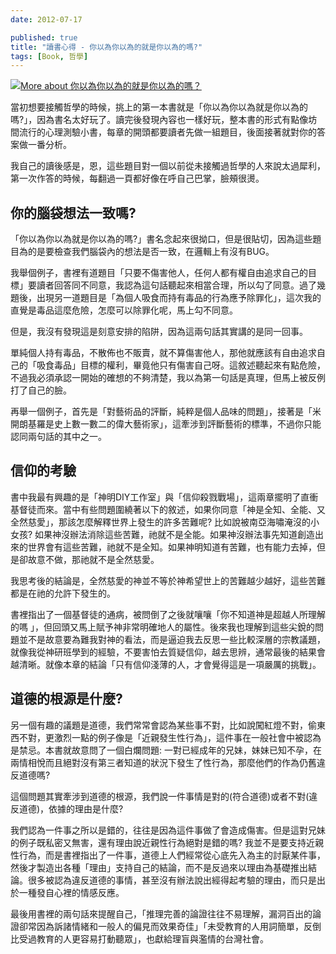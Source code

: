 ```yaml
---
date: 2012-07-17

published: true
title: "讀書心得 - 你以為你以為的就是你以為的嗎?"
tags: [Book, 哲學]
---
```


<a href="http://www.anobii.com/books/%E4%BD%A0%E4%BB%A5%E7%82%BA%E4%BD%A0%E4%BB%A5%E7%82%BA%E7%9A%84%E5%B0%B1%E6%98%AF%E4%BD%A0%E4%BB%A5%E7%82%BA%E7%9A%84%E5%97%8E%EF%BC%9F/9789861732374/016e8fb4adf219f41c/" title="More about 你以為你以為的就是你以為的嗎？"><img alt="More about 你以為你以為的就是你以為的嗎？" src="http://image.anobii.com/anobi/image_book.php?type=5&amp;item_id=016e8fb4adf219f41c&amp;time=0" title="More about 你以為你以為的就是你以為的嗎？" class="left" /></a>

當初想要接觸哲學的時候，挑上的第一本書就是「你以為你以為就是你以為的嗎?」，因為書名太好玩了。讀完後發現內容也一樣好玩，整本書的形式有點像坊間流行的心理測驗小書，每章的開頭都要讀者先做一組題目，後面接著就對你的答案做一番分析。

我自己的讀後感是，恩，這些題目對一個以前從未接觸過哲學的人來說太過犀利，第一次作答的時候，每翻過一頁都好像在呼自己巴掌，臉頰很燙。



## 你的腦袋想法一致嗎? ##

「你以為你以為就是你以為的嗎?」書名念起來很拗口，但是很貼切，因為這些題目為的是要檢查我們腦袋內的想法是否一致，在邏輯上有沒有BUG。

我舉個例子，書裡有道題目「只要不傷害他人，任何人都有權自由追求自己的目標」要讀者回答同不同意，我認為這句話聽起來相當合理，所以勾了同意。過了幾題後，出現另一道題目是「為個人吸食而持有毒品的行為應予除罪化」，這次我的直覺是毒品這麼危險，怎麼可以除罪化呢，馬上勾不同意。

但是，我沒有發現這是刻意安排的陷阱，因為這兩句話其實講的是同一回事。

單純個人持有毒品，不散佈也不販賣，就不算傷害他人，那他就應該有自由追求自己的「吸食毒品」目標的權利，畢竟他只有傷害自己呀。這敘述聽起來有點危險，不過我必須承認一開始的確想的不夠清楚，我以為第一句話是真理，但馬上被反例打了自己的臉。

再舉一個例子，首先是「對藝術品的評斷，純粹是個人品味的問題」，接著是「米開朗基羅是史上數一數二的偉大藝術家」，這牽涉到評斷藝術的標準，不過你只能認同兩句話的其中之一。

## 信仰的考驗 ##

書中我最有興趣的是「神明DIY工作室」與「信仰殺戮戰場」，這兩章擺明了直衝基督徒而來。當中有些問題圍繞著以下的敘述，如果你同意「神是全知、全能、又全然慈愛」，那該怎麼解釋世界上發生的許多苦難呢? 比如說被南亞海嘯淹沒的小女孩? 如果神沒辦法消除這些苦難，祂就不是全能。如果神沒辦法事先知道創造出來的世界會有這些苦難，祂就不是全知。如果神明知道有苦難，也有能力去掉，但是卻故意不做，那祂就不是全然慈愛。

我思考後的結論是，全然慈愛的神並不等於神希望世上的苦難越少越好，這些苦難都是在祂的允許下發生的。

書裡指出了一個基督徒的通病，被問倒了之後就嚷嚷「你不知道神是超越人所理解的嗎 」，但回頭又馬上賦予神非常明確地人的屬性。後來我也理解到這些尖銳的問題並不是故意要為難我對神的看法，而是逼迫我去反思一些比較深層的宗教議題，就像我從神研班學到的經驗，不要害怕去質疑信仰，越去思辨，通常最後的結果會越清晰。就像本章的結論「只有信仰淺薄的人，才會覺得這是一項嚴厲的挑戰」。

## 道德的根源是什麼? ##

另一個有趣的議題是道德，我們常常會認為某些事不對，比如說闖紅燈不對，偷東西不對，更激烈一點的例子像是「近親發生性行為」，這件事在一般社會中被認為是禁忌。本書就故意問了一個白爛問題: 一對已經成年的兄妹，妹妹已知不孕，在兩情相悅而且絕對沒有第三者知道的狀況下發生了性行為，那麼他們的作為仍舊違反道德嗎?

這個問題其實牽涉到道德的根源，我們說一件事情是對的(符合道德)或者不對(違反道德)，依據的理由是什麼?

我們認為一件事之所以是錯的，往往是因為這件事做了會造成傷害。但是這對兄妹的例子既私密又無害，還有理由說近親性行為絕對是錯的嗎? 我並不是要支持近親性行為，而是書裡指出了一件事，道德上人們經常從心底先入為主的討厭某件事，然後才製造出各種「理由」支持自己的結論，而不是反過來以理由為基礎推出結論。很多被認為違反道德的事情，甚至沒有辦法說出經得起考驗的理由，而只是出於一種發自心裡的情感反應。

最後用書裡的兩句話來提醒自己，「推理完善的論證往往不易理解，漏洞百出的論證卻常因為訴諸情緒和一般人的偏見而效果奇佳」「未受教育的人用詞簡單，反倒比受過教育的人更容易打動聽眾」，也獻給理盲與濫情的台灣社會。
